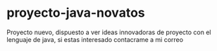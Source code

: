 # proyecto-java-novatos
Proyecto nuevo, dispuesto a ver ideas innovadoras de proyecto con el lenguaje de java, si estas interesado contacrame a mi correo
